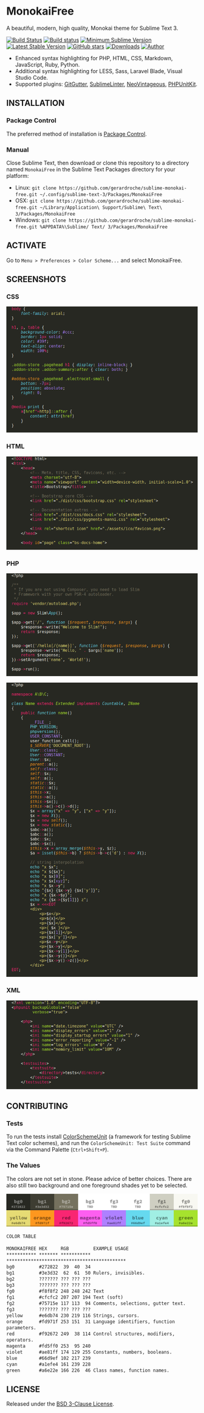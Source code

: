 # MonokaiFree

A beautiful, modern, high quality, Monokai theme for Sublime Text 3.

[![Build Status](https://img.shields.io/travis/gerardroche/sublime-monokai-free/master.svg?style=flat-square)](https://travis-ci.org/gerardroche/sublime-monokai-free) [![Build status](https://img.shields.io/appveyor/ci/gerardroche/sublime-monokai-free/master.svg?style=flat-square)](https://ci.appveyor.com/project/gerardroche/sublime-monokai-free/branch/master) [![Minimum Sublime Version](https://img.shields.io/badge/sublime-%3E%3D%203.0-brightgreen.svg?style=flat-square)](https://sublimetext.com) [![Latest Stable Version](https://img.shields.io/github/tag/gerardroche/sublime-monokai-free.svg?style=flat-square&label=stable)](https://github.com/gerardroche/sublime-monokai-free/tags) [![GitHub stars](https://img.shields.io/github/stars/gerardroche/sublime-monokai-free.svg?style=flat-square)](https://github.com/gerardroche/sublime-monokai-free/stargazers) [![Downloads](https://img.shields.io/packagecontrol/dt/MonokaiFree.svg?style=flat-square)](https://packagecontrol.io/packages/MonokaiFree) [![Author](https://img.shields.io/badge/twitter-gerardroche-blue.svg?style=flat-square)](https://twitter.com/gerardroche)

* Enhanced syntax highlighting for PHP, HTML, CSS, Markdown, JavaScript, Ruby, Python.
* Additional syntax highlighting for LESS, Sass, Laravel Blade, Visual Studio Code.
* Supported plugins: [GitGutter][], [SublimeLinter][], [NeoVintageous][], [PHPUnitKit][].

## INSTALLATION

### Package Control

The preferred method of installation is [Package Control](https://packagecontrol.io/browse/authors/gerardroche).

### Manual

Close Sublime Text, then download or clone this repository to a directory named `MonokaiFree` in the Sublime Text Packages directory for your platform:

* Linux: `git clone https://github.com/gerardroche/sublime-monokai-free.git ~/.config/sublime-text-3/Packages/MonokaiFree`
* OSX: `git clone https://github.com/gerardroche/sublime-monokai-free.git ~/Library/Application\ Support/Sublime\ Text\ 3/Packages/MonokaiFree`
* Windows: `git clone https://github.com/gerardroche/sublime-monokai-free.git %APPDATA%\Sublime/ Text/ 3/Packages/MonokaiFree`

## ACTIVATE

Go to `Menu > Preferences > Color Scheme...` and select MonokaiFree.

## SCREENSHOTS

### CSS

![CSS screenshot](screenshot-css.png)

### HTML

![HTML screenshot](screenshot-html.png)

### PHP

![PHP screenshot](screenshot-php.png)

![PHP screenshot](screenshot-php-extras.png)

### XML

![XML screenshot](screenshot-xml.png)

## CONTRIBUTING

### Tests

To run the tests install [ColorSchemeUnit][] (a framework for testing Sublime Text color schemes), and run the `ColorSchemeUnit: Test Suite` command via the Command Palette (`Ctrl+Shift+P`).

### The Values

The colors are not set in stone. Please advice of better choices. There are also still two background and one foreground shades yet to be selected.

![Monokai Free color palette](palette.png)

```text
COLOR TABLE

MONOKAIFREE HEX     RGB         EXAMPLE USAGE
*********** ******* *********** ********************************************
bg0         #272822  39  40  34
bg1         #3e3d32  62  61  50 Rulers, invisibles.
bg2         ??????? ??? ??? ???
bg3         ??????? ??? ??? ???
fg0         #f8f8f2 248 248 242 Text
fg1         #cfcfc2 207 207 194 Text (soft)
fg2         #75715e 117 113  94 Comments, selections, gutter text.
fg3         ??????? ??? ??? ???
yellow      #e6db74 230 219 116 Strings, cursors.
orange      #fd971f 253 151  31 Language identifiers, function parameters.
red         #f92672 249  38 114 Control structures, modifiers, operators.
magenta     #fd5ff0 253  95 240
violet      #ae81ff 174 129 255 Constants, numbers, booleans.
blue        #66d9ef 102 217 239
cyan        #a1efe4 161 239 228
green       #a6e22e 166 226  46 Class names, function names.
```

## LICENSE

Released under the [BSD 3-Clause License](LICENSE).

[ColorSchemeUnit]: https://github.com/gerardroche/sublime-color-scheme-unit
[GitGutter]: https://github.com/jisaacks/GitGutter
[NeoVintageous]: https://github.com/NeoVintageous/NeoVintageous
[PHPUnitKit]: https://github.com/gerardroche/sublime-phpunit
[SublimeLinter]: https://github.com/SublimeLinter/SublimeLinter3
